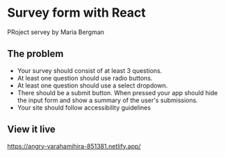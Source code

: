 # Survey form with React

PRoject servey by Maria Bergman

## The problem

- Your survey should consist of at least 3 questions.
- At least one question should use radio buttons.
- At least one question should use a select dropdown.
- There should be a submit button. When pressed your app should hide the input form and show a summary of the user's submissions.
- Your site should follow accessibility guidelines

## View it live

https://angry-varahamihira-851381.netlify.app/
